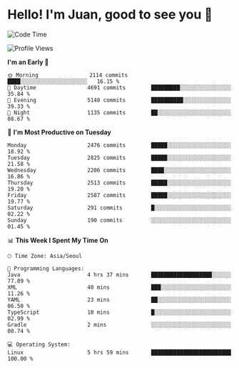 # Hello! I'm Juan, good to see you 👋

<!--
**Y-k-Y/Y-k-Y** is a ✨ _special_ ✨ repository because its `README.md` (this file) appears on your GitHub profile.

Here are some ideas to get you started:

- 🔭 I’m currently working on ...
- 🌱 I’m currently learning ...
- 👯 I’m looking to collaborate on ...
- 🤔 I’m looking for help with ...
- 💬 Ask me about ...
- 📫 How to reach me: ...
- 😄 Pronouns: ...
- ⚡ Fun fact: ...
-->
<!--
![Profile views](https://gpvc.arturio.dev/Y-k-Y)

[![Omid Nikrah StackOverflow](https://github-readme-stackoverflow.vercel.app/?userID=9517076)](https://stackoverflow.com/users/9517076/i-have-10-fingers)
-->

<!--START_SECTION:waka-->
![Code Time](http://img.shields.io/badge/Code%20Time-1%2C724%20hrs%2051%20mins-blue)

![Profile Views](http://img.shields.io/badge/Profile%20Views-0-blue)

**I'm an Early 🐤** 

```text
🌞 Morning                2114 commits        ████░░░░░░░░░░░░░░░░░░░░░   16.15 % 
🌆 Daytime                4691 commits        █████████░░░░░░░░░░░░░░░░   35.84 % 
🌃 Evening                5148 commits        ██████████░░░░░░░░░░░░░░░   39.33 % 
🌙 Night                  1135 commits        ██░░░░░░░░░░░░░░░░░░░░░░░   08.67 % 
```
📅 **I'm Most Productive on Tuesday** 

```text
Monday                   2476 commits        █████░░░░░░░░░░░░░░░░░░░░   18.92 % 
Tuesday                  2825 commits        █████░░░░░░░░░░░░░░░░░░░░   21.58 % 
Wednesday                2206 commits        ████░░░░░░░░░░░░░░░░░░░░░   16.86 % 
Thursday                 2513 commits        █████░░░░░░░░░░░░░░░░░░░░   19.20 % 
Friday                   2587 commits        █████░░░░░░░░░░░░░░░░░░░░   19.77 % 
Saturday                 291 commits         █░░░░░░░░░░░░░░░░░░░░░░░░   02.22 % 
Sunday                   190 commits         ░░░░░░░░░░░░░░░░░░░░░░░░░   01.45 % 
```


📊 **This Week I Spent My Time On** 

```text
🕑︎ Time Zone: Asia/Seoul

💬 Programming Languages: 
Java                     4 hrs 37 mins       ███████████████████░░░░░░   77.09 % 
XML                      40 mins             ███░░░░░░░░░░░░░░░░░░░░░░   11.26 % 
YAML                     23 mins             ██░░░░░░░░░░░░░░░░░░░░░░░   06.50 % 
TypeScript               10 mins             █░░░░░░░░░░░░░░░░░░░░░░░░   02.99 % 
Gradle                   2 mins              ░░░░░░░░░░░░░░░░░░░░░░░░░   00.74 % 

💻 Operating System: 
Linux                    5 hrs 59 mins       █████████████████████████   100.00 % 
```


<!--END_SECTION:waka-->
